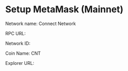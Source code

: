 # Setup MetaMask (Mainnet)

Network name: Connect Network

RPC URL:&#x20;

Network ID:

Coin Name: CNT

Explorer URL:&#x20;
